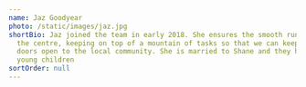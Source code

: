 ```yaml
---
name: Jaz Goodyear
photo: /static/images/jaz.jpg
shortBio: Jaz joined the team in early 2018. She ensures the smooth running of
  the centre, keeping on top of a mountain of tasks so that we can keep our
  doors open to the local community. She is married to Shane and they have four
  young children
sortOrder: null
---
```

